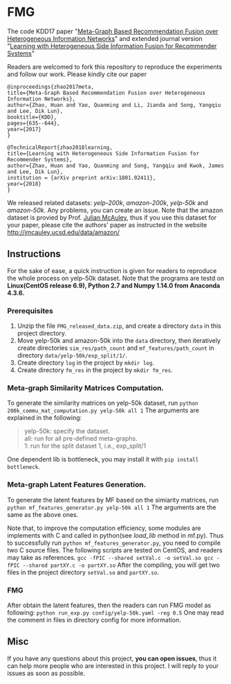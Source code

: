 # FMG
The code KDD17 paper "[Meta-Graph Based Recommendation Fusion over Heterogeneous Information Networks](http://www.cse.ust.hk/~hzhaoaf/data/kdd17-paper.pdf)" and extended journal version "[Learning with Heterogeneous Side Information Fusion for Recommender Systems](https://arxiv.org/pdf/1801.02411.pdf)"

Readers are welcomed to fork this repository to reproduce the experiments and follow our work. Please kindly cite our paper

    @inproceedings{zhao2017meta,
    title={Meta-Graph Based Recommendation Fusion over Heterogeneous Information Networks},
    author={Zhao, Huan and Yao, Quanming and Li, Jianda and Song, Yangqiu and Lee, Dik Lun},
    booktitle={KDD},
    pages={635--644},
    year={2017}
    }
    
    @TechnicalReport{zhao2018learning,
    title={Learning with Heterogeneous Side Information Fusion for Recommender Systems},
    author={Zhao, Huan and Yao, Quanming and Song, Yangqiu and Kwok, James and Lee, Dik Lun},
    institution = {arXiv preprint arXiv:1801.02411},
    year={2018}
    }
    
We released related datasets: *yelp-200k*, *amazon-200k*, *yelp-50k* and *amazon-50k*. Any problems, you can create an issue. Note that the amazon dataset is provied by Prof. [Julian McAuley](http://cseweb.ucsd.edu/~jmcauley/), thus if you use this dataset for your paper, please cite the authors' paper as instructed in the website http://jmcauley.ucsd.edu/data/amazon/ 

## Instructions

For the sake of ease, a quick instruction is given for readers to reproduce the whole process on yelp-50k dataset. Note that the programs are testd on **Linux(CentOS release 6.9), Python 2.7 and Numpy 1.14.0 from Anaconda 4.3.6.**

### Prerequisites

1. Unzip the file `FMG_released_data.zip`, and create a directory `data` in this project directory.
2. Move yelp-50k and amazon-50k into the `data` directory, then iteratively create directories `sim_res/path_count` and `mf_features/path_count` in directory `data/yelp-50k/exp_split/1/`.
3. Create directory `log` in the project by `mkdir log`.
4. Create directory `fm_res` in the project by `mkdir fm_res`.

### Meta-graph Similarity Matrices Computation.
To generate the similarity matrices on yelp-50k dataset, run
`
python 200k_commu_mat_computation.py yelp-50k all 1
`
The arguments are explained in the following:
>yelp-50k: specify the dataset.  
all: run for all pre-defined meta-graphs.  
1: run for the split dataset 1, i.e., exp_split/1

One dependent lib is bottleneck, you may install it with `pip install bottleneck`.

### Meta-graph Latent Features Generation.
To generate the latent features by MF based on the simiarity matrices, run
`
python mf_features_generator.py yelp-50k all 1
`
The arguments are the same as the above ones.

Note that, to improve the computation efficiency, some modules are implements with C and called in python(see *load_lib* method in mf.py). Thus to successfully run `python mf_features_generator.py`, you need to compile two C source files. The following scripts are tested on CentOS, and readers may take as references.
`
gcc -fPIC --shared setVal.c -o setVal.so
gcc -fPIC --shared partXY.c -o partXY.so
`
After the compiling, you will get two files in the project directory `setVal.so` and `partXY.so`.

### FMG
After obtain the latent features, then the readers can run FMG model as following:
`
python run_exp.py config/yelp-50k.yaml -reg 0.5
`
One may read the comment in files in directory config for more information.

## Misc
If you have any questions about this project, **you can open issues**, thus it can help more people who are interested in this project.
I will reply to your issues as soon as possible.
